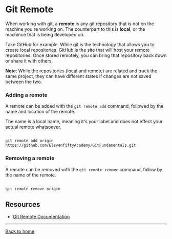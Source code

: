 # Git Remote

When working with git, a **remote** is any git repository that is not on the machine you're working on. The counterpart to this is **local**, or the machince that is being developed on.

Take GitHub for example. While git is the technology that allows you to create local repositories, GitHub is the site that will host your remote repositories. Once stored remotely, you can bring that repository back down or share it with others.

**Note**: While the repositories (local and remote) are related and track the same project, they can have different states if changes are not saved between the two. 

### Adding a remote

A remote can be added with the `git remote add` command, followed by the name and location of the remote.

The name is a local name, meaning it's your label and does not effect your actual remote whatsoever.

```

git remote add origin https://github.com/ElevenfiftyAcademy/GitFundamentals.git
```

### Removing a remote

A remote can be removed with the `git remote remove` command, follow by the name of the remote.

```

git remote remove origin
```

## Resources

- [Git Remote Documentation](https://git-scm.com/docs/git-remote)

---

[Back to home](../README.md)